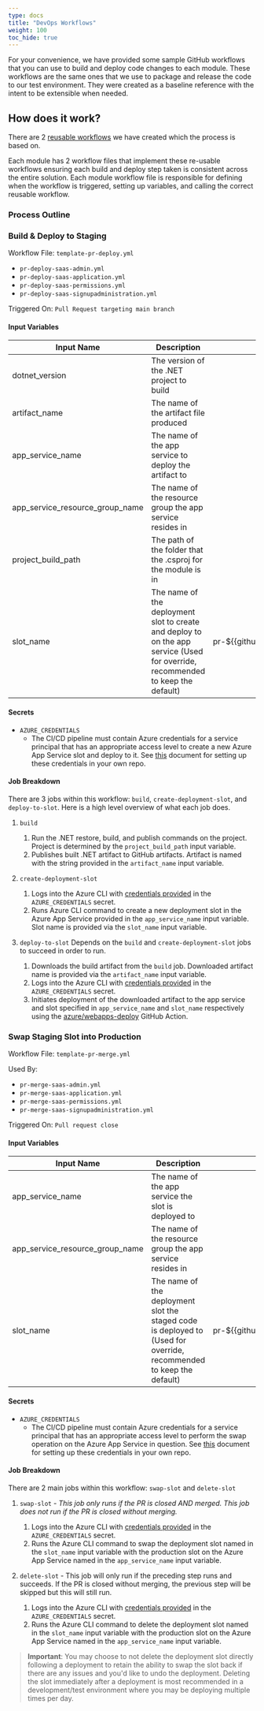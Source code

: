 ```yaml
---
type: docs
title: "DevOps Workflows"
weight: 100
toc_hide: true
---
```


For your convenience, we have provided some sample GitHub workflows that you can use to build and deploy code changes to each module. These workflows are the same ones that we use to package and release the code to our test environment. They were created as a baseline reference with the intent to be extensible when needed.

## How does it work?
There are 2 [reusable workflows](https://docs.github.com/en/actions/using-workflows/reusing-workflows) we have created which the process is based on.

Each module has 2 workflow files that implement these re-usable workflows ensuring each build and deploy step taken is consistent across the entire solution. Each module workflow file is responsible for defining when the workflow is triggered, setting up variables, and calling the correct reusable workflow.

### Process Outline
### **Build & Deploy to Staging**
Workflow File: `template-pr-deploy.yml`

- `pr-deploy-saas-admin.yml`
- `pr-deploy-saas-application.yml`
- `pr-deploy-saas-permissions.yml`
- `pr-deploy-saas-signupadministration.yml`

Triggered On: `Pull Request targeting main branch`

#### Input Variables

| Input Name                      | Description                                                                                                                          | Default                                  |
|---------------------------------|--------------------------------------------------------------------------------------------------------------------------------------|------------------------------------------|
| dotnet_version                  | The version of the .NET project to build                                                                                             |                                          |
| artifact_name                   | The name of the artifact file produced                                                                                               |                                          |
| app_service_name                | The name of the app service to deploy the artifact to                                                                                |                                          |
| app_service_resource_group_name | The name of the resource group the app service resides in                                                                            |                                          |
| project_build_path              | The path of the folder that the .csproj for the module is in                                                                         |                                          |
| slot_name                       | The name of the deployment slot  to create and deploy to on the app service (Used for override, recommended to keep the default) | pr-${{github.event.pull_request.number}} |

#### Secrets

- `AZURE_CREDENTIALS`
  - The CI/CD pipeline must contain Azure credentials for a service principal that has an appropriate access level to create a new Azure App Service slot and deploy to it. See [this](https://docs.microsoft.com/azure/developer/github/connect-from-azure?tabs=azure-portal%2Cwindows) document for setting up these credentials in your own repo. 

#### Job Breakdown
There are 3 jobs within this workflow: `build`, `create-deployment-slot`, and `deploy-to-slot`. Here is a high level overview of what each job does.

1. `build`
   1. Run the .NET restore, build, and publish commands on the project. Project is determined by the `project_build_path` input variable.
   2. Publishes built .NET artifact to GitHub artifacts. Artifact is named with the string provided in the `artifact_name` input variable.

2. `create-deployment-slot`
   1. Logs into the Azure CLI with [credentials provided](https://docs.microsoft.com/en-us/azure/developer/github/connect-from-azure?tabs=azure-portal%2Cwindows#create-a-service-principal-and-add-it-as-a-github-secret) in the `AZURE_CREDENTIALS` secret.
   2. Runs Azure CLI command to create a new deployment slot in the Azure App Service provided in the `app_service_name` input variable. Slot name is provided via the `slot_name` input variable.

3. `deploy-to-slot`
Depends on the `build` and `create-deployment-slot` jobs to succeed in order to run. 
   1. Downloads the build artifact from the `build` job. Downloaded artifact name is provided via the `artifact_name` input variable.
   2. Logs into the Azure CLI with [credentials provided](https://docs.microsoft.com/en-us/azure/developer/github/connect-from-azure?tabs=azure-portal%2Cwindows#create-a-service-principal-and-add-it-as-a-github-secret) in the `AZURE_CREDENTIALS` secret.
   3. Initiates deployment of the downloaded artifact to the app service and slot specified in `app_service_name` and `slot_name` respectively using the [azure/webapps-deploy](https://github.com/Azure/webapps-deploy) GitHub Action.

### **Swap Staging Slot into Production**

Workflow File: `template-pr-merge.yml`

Used By:

- `pr-merge-saas-admin.yml`
- `pr-merge-saas-application.yml`
- `pr-merge-saas-permissions.yml`
- `pr-merge-saas-signupadministration.yml`

Triggered On: `Pull request close`

#### Input Variables

| Input Name                      | Description                                                                                                         | Default                                  |
|---------------------------------|---------------------------------------------------------------------------------------------------------------------|------------------------------------------|
| app_service_name                | The name of the app service the slot is deployed to                                                                 |                                          |
| app_service_resource_group_name | The name of the resource group the app service resides in                                                           |                                          |
| slot_name                       | The name of the deployment slot the staged code is deployed to (Used for override, recommended to keep the default) | pr-${{github.event.pull_request.number}} |

#### Secrets

- `AZURE_CREDENTIALS`
  - The CI/CD pipeline must contain Azure credentials for a service principal that has an appropriate access level to perform the swap operation on the Azure App Service in question. See [this](https://docs.microsoft.com/en-us/azure/developer/github/connect-from-azure?tabs=azure-portal%2Cwindows) document for setting up these credentials in your own repo. 

#### Job Breakdown

There are 2 main jobs within this workflow: `swap-slot` and `delete-slot`

1. `swap-slot` - *This job only runs if the PR is closed AND merged. This job does not run if the PR is closed without merging.*
   1. Logs into the Azure CLI with [credentials provided](https://docs.microsoft.com/en-us/azure/developer/github/connect-from-azure?tabs=azure-portal%2Cwindows#create-a-service-principal-and-add-it-as-a-github-secret) in the `AZURE_CREDENTIALS` secret.
   2. Runs the Azure CLI command to swap the deployment slot named in the `slot_name` input variable with the production slot on the Azure App Service named in the `app_service_name` input variable. 

2. `delete-slot` - This job will only run if the preceding step runs and succeeds. If the PR is closed without merging, the previous step will be skipped but this will still run.
   1. Logs into the Azure CLI with [credentials provided](https://docs.microsoft.com/en-us/azure/developer/github/connect-from-azure?tabs=azure-portal%2Cwindows#create-a-service-principal-and-add-it-as-a-github-secret) in the `AZURE_CREDENTIALS` secret.
   2. Runs the Azure CLI command to delete the deployment slot named in the `slot_name` input variable with the production slot on the Azure App Service named in the `app_service_name` input variable. 

> **Important**: You may choose to not delete the deployment slot directly following a deployment to retain the ability to swap the slot back if there are any issues and you'd like to undo the deployment. Deleting the slot immediately after a deployment is most recommended in a development/test environment where you may be deploying multiple times per day.
